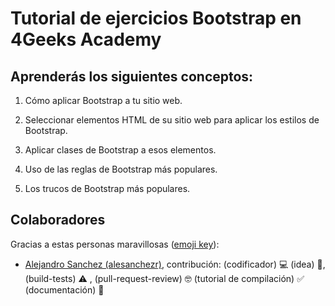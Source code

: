 # Tutorial de ejercicios Bootstrap en 4Geeks Academy

## Aprenderás los siguientes conceptos:

1. Cómo aplicar Bootstrap a tu sitio web.

2. Seleccionar elementos HTML de su sitio web para aplicar los estilos de Bootstrap.

3. Aplicar clases de Bootstrap a esos elementos.

4. Uso de las reglas de Bootstrap más populares.

5. Los trucos de Bootstrap más populares.


## Colaboradores
 
Gracias a estas personas maravillosas ([emoji key](https://github.com/kentcdodds/all-contributors#emoji-key)):

- [Alejandro Sanchez (alesanchezr)](https://github.com/alesanchezr), contribución: (codificador) 💻 (idea) 🤔, (build-tests) ⚠️ , (pull-request-review) 🤓 (tutorial de compilación) ✅ (documentación) 📖

